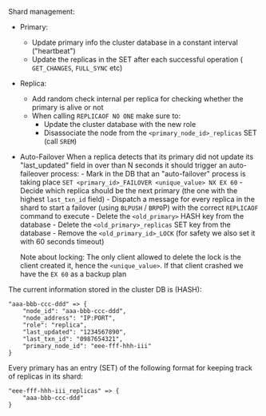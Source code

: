 Shard management:

- Primary:
    - Update primary info the cluster database in a constant interval ("heartbeat")
    - Update the replicas in the SET after each successful operation ( `GET_CHANGES`, `FULL_SYNC` etc)

- Replica:
    - Add random check internal per replica for checking whether the primary is alive or not
    - When calling `REPLICAOF NO ONE` make sure to:
        - Update the cluster database with the new role
        - Disassociate the node from the `<primary_node_id>_replicas` SET (call `SREM`)

- Auto-Failover
    When a replica detects that its primary did not update its "last_updated" field in over than N seconds
    it should trigger an auto-faileover process:
        - Mark in the DB that an "auto-failover" process is taking place `SET <primary_id>_FAILOVER <unique_value> NX EX 60`
        - Decide which replica should be the next primary (the one with the highest `last_txn_id` field)
        - Dispatch a message for every replica in the shard to start a failover (using `BLPUSH` / `BRPO`P) with the
          correct `REPLICAOF` command to execute
        - Delete the `<old_primary>` HASH key from the database
        - Delete the `<old_primary>_replicas` SET key from the database
        - Remove the `<old_primary_id>_LOCK` (for safety we also set it with 60 seconds timeout)

    Note about locking:
        The only client allowed to delete the lock is the client created it, hence the `<unique_value>`. If that client crashed
        we have the `EX 60` as a backup plan


The current information stored in the cluster DB is (HASH):

```
"aaa-bbb-ccc-ddd" => {
    "node_id": "aaa-bbb-ccc-ddd",
    "node_address": "IP:PORT",
    "role": "replica",
    "last_updated": "1234567890",
    "last_txn_id": "0987654321",
    "primary_node_id": "eee-fff-hhh-iii"
}
```

Every primary has an entry (SET) of the following format for keeping track of
replicas in its shard:

```
"eee-fff-hhh-iii_replicas" => {
    "aaa-bbb-ccc-ddd"
}
```
